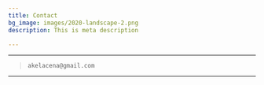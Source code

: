 ```yaml
---
title: Contact
bg_image: images/2020-landscape-2.png
description: This is meta description

---
```

***

>     akelacena@gmail.com

***